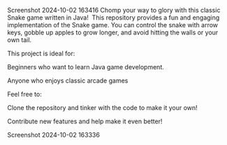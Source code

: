 Screenshot 2024-10-02 163416
Chomp your way to glory with this classic Snake game written in Java! ️
This repository provides a fun and engaging implementation of the Snake game. You can control the snake with arrow keys, gobble up apples to grow longer, and avoid hitting the walls or your own tail.

This project is ideal for:

Beginners who want to learn Java game development.

Anyone who enjoys classic arcade games

Feel free to:

Clone the repository and tinker with the code to make it your own!

Contribute new features and help make it even better!

Screenshot 2024-10-02 163336
